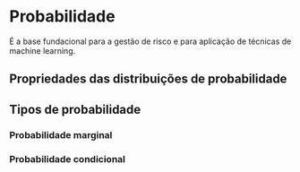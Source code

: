 # Probabilidade

É a base fundacional para a gestão de risco e para aplicação de técnicas de machine learning.

## Propriedades das distribuições de probabilidade


## Tipos de probabilidade

### Probabilidade marginal

### Probabilidade condicional
